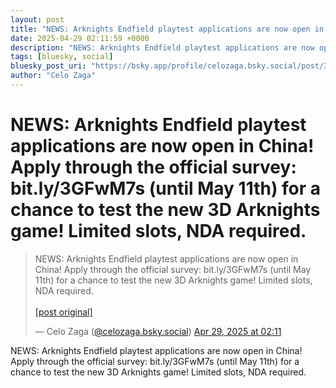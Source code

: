 ```yaml
---
layout: post
title: "NEWS: Arknights Endfield playtest applications are now open in China! Apply through the official survey: bit.ly/3GFwM7s (until May 11th) for a chance to test the new 3D Arknights game! Limited slots, NDA required."
date: 2025-04-29 02:11:59 +0000
description: "NEWS: Arknights Endfield playtest applications are now open in China! Apply through the official survey: bit.ly/3GFwM7s (until May 11th) for a chance to..."
tags: [bluesky, social]
bluesky_post_uri: "https://bsky.app/profile/celozaga.bsky.social/post/3lnw7dho7ak24"
author: "Celo Zaga"
---
```


<h1 class="bluesky-post-title">NEWS: Arknights Endfield playtest applications are now open in China! Apply through the official survey: bit.ly/3GFwM7s (until May 11th) for a chance to test the new 3D Arknights game! Limited slots, NDA required.</h1>


<blockquote class="bluesky-embed" data-bluesky-uri="at://did:plc:lmh6rennptq77inaztnovw4b/app.bsky.feed.post/3lnw7dho7ak24" data-bluesky-embed-color-mode="system">
<p lang="">NEWS: Arknights Endfield playtest applications are now open in China! Apply through the official survey: bit.ly/3GFwM7s (until May 11th) for a chance to test the new 3D Arknights game! Limited slots, NDA required.<br><br><a href="https://bsky.app/profile/celozaga.bsky.social/post/3lnw7dho7ak24">[post original]</a></p>
&mdash; Celo Zaga (<a href="https://bsky.app/profile/did:plc:lmh6rennptq77inaztnovw4b">@celozaga.bsky.social</a>) <a href="https://bsky.app/profile/celozaga.bsky.social/post/3lnw7dho7ak24">Apr 29, 2025 at 02:11</a>
</blockquote>
<script async src="https://embed.bsky.app/static/embed.js" charset="utf-8"></script>


<p class="bluesky-post-description">NEWS: Arknights Endfield playtest applications are now open in China! Apply through the official survey: bit.ly/3GFwM7s (until May 11th) for a chance to test the new 3D Arknights game! Limited slots, NDA required.</p>

